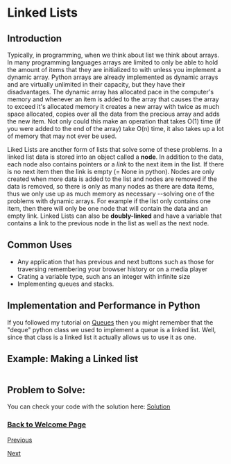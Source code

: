 # Linked Lists

<!-- Introduction -->
## Introduction

Typically, in programming, when we think about list we think about arrays. In many programming languages arrays are limited to only be able to hold the amount of items that they are initialized to with unless you implement a dynamic array. Python arrays are already implemented as dynamic arrays and are virtually unlimited in their capacity, but they have their disadvantages. The dynamic array has allocated pace in the computer's memory and whenever an item is added to the array that causes the array to exceed it's allocated memory it creates a new array with twice as much space allocated, copies over all the data from the precious array and adds the new item. Not only could this make an operation that takes O(1) time (if you were added to the end of the array) take O(n) time, it also takes up a lot of memory that may not ever be used.

Liked Lists are another form of lists that solve some of these problems. In a linked list data is stored into an object called a **node**. In addition to the data, each node also contains pointers or a _link_ to the next item in the list. If there is no next item then the link is empty (= None in python). Nodes are only created when more data is added to the list and nodes are removed if the data is removed, so there is only as many nodes as there are data items, thus we only use up as much memory as necessary --solving one of the problems with dynamic arrays. For example if the list only contains one item, then there will only be one node that will contain the data and an empty link. Linked Lists can also be **doubly-linked** and have a variable that contains a link to the previous node in the list as well as the next node. 

<!-- Common uses -->
## Common Uses

- Any application that has previous and next buttons such as those for traversing remembering your browser history or on a media player
- Crating a variable type, such ans an integer with infinite size
- Implementing queues and stacks.

<!-- Using a Linked list / Operations / performance -->
## Implementation and Performance in Python

If you followed my tutorial on [Queues](1-topic.md) then you might remember that the "deque" python class we used to implement a queue is a linked list. Well, since that class is a linked list it actually allows us to use it as one.

<!-- Example -->
## Example: Making a Linked list

``` python

```

<!-- Problem to Solve -->
## Problem to Solve:

<!-- Link to solution -->
You can check your code with the solution here: [Solution](tbd.py)

### [Back to Welcome Page](0-welcome.md)

[Previous](1-topic.md)

[Next](3-topic.md)
